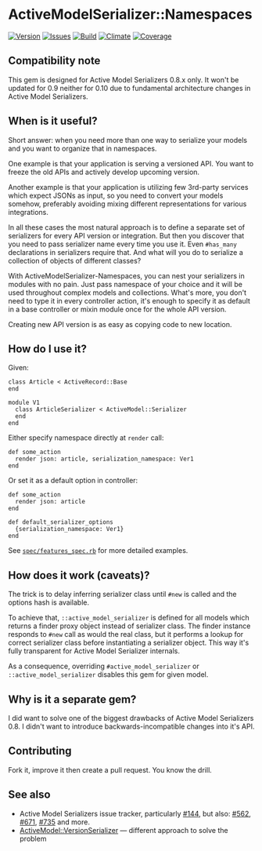 # ActiveModelSerializer::Namespaces

[![Version][badge-version]][about-version]
[![Issues][badge-issues]][about-issues]
[![Build][badge-travis]][about-travis]
[![Climate][badge-climate]][about-climate]
[![Coverage][badge-coverage]][about-coverage]

## Compatibility note

This gem is designed for Active Model Serializers 0.8.x only.  It won't be
updated for 0.9 neither for 0.10 due to fundamental architecture changes
in Active Model Serializers.

## When is it useful?

Short answer: when you need more than one way to serialize your models and
you want to organize that in namespaces.

One example is that your application is serving a versioned API.  You want to
freeze the old APIs and actively develop upcoming version.

Another example is that your application is utilizing few 3rd-party services
which expect JSONs as input, so you need to convert your models somehow,
preferably avoiding mixing different representations for various integrations.

In all these cases the most natural approach is to define a separate set of
serializers for every API version or integration.  But then you discover that
you need to pass serializer name every time you use it.  Even `#has_many`
declarations in serializers require that.  And what will you do to serialize
a collection of objects of different classes?

With ActiveModelSerializer-Namespaces, you can nest your serializers in modules
with no pain.  Just pass namespace of your choice and it will be used throughout
complex models and collections.  What's more, you don't need to type it in
every controller action, it's enough to specify it as default in a base
controller or mixin module once for the whole API version.

Creating new API version is as easy as copying code to new location.

## How do I use it?

Given:

    class Article < ActiveRecord::Base
    end

    module V1
      class ArticleSerializer < ActiveModel::Serializer
      end
    end

Either specify namespace directly at `render` call:

    def some_action
      render json: article, serialization_namespace: Ver1
    end

Or set it as a default option in controller:

    def some_action
      render json: article
    end

    def default_serializer_options
      {serialization_namespace: Ver1}
    end

See [`spec/features_spec.rb`][spec-features] for more detailed examples.

## How does it work (caveats)?

The trick is to delay inferring serializer class until `#new` is called and
the options hash is available.

To achieve that, `::active_model_serializer` is defined for all models which
returns a finder proxy object instead of serializer class.  The finder instance
responds to `#new` call as would the real class, but it performs a lookup for
correct serializer class before instantiating a serializer object.  This way
it's fully transparent for Active Model Serializer internals.

As a consequence, overriding `#active_model_serializer`
or `::active_model_serializer` disables this gem for given model.

## Why is it a separate gem?

I did want to solve one of the biggest drawbacks of Active Model Serializers
0.8.  I didn't want to introduce backwards-incompatible changes into it's API.

## Contributing

Fork it, improve it then create a pull request.  You know the drill.

## See also

*   Active Model Serializers issue tracker, particularly [#144][ams-issue-144],
    but also: [#562][ams-issue-562], [#671][ams-issue-671],
    [#735][ams-issue-735] and more.
*   [ActiveModel::VersionSerializer][ams-contrib-version] — different approach
    to solve the problem

[ams-maintenance]: https://github.com/rails-api/active_model_serializers#maintenance-please-read
[ams-contrib-version]: https://github.com/hookercookerman/active_model_version_serializers
[ams-issue-144]: https://github.com/rails-api/active_model_serializers/issues/144
[ams-issue-562]: https://github.com/rails-api/active_model_serializers/issues/562
[ams-issue-671]: https://github.com/rails-api/active_model_serializers/issues/671
[ams-issue-735]: https://github.com/rails-api/active_model_serializers/issues/735
[spec-features]: https://github.com/skalee/active_model_serializers-namespaces/blob/master/spec/features_spec.rb

[about-climate]: https://codeclimate.com/github/skalee/active_model_serializers-namespaces
[about-coverage]: https://coveralls.io/r/skalee/active_model_serializers-namespaces
[about-issues]: https://github.com/skalee/active_model_serializers-namespaces/issues
[about-travis]: https://travis-ci.org/skalee/active_model_serializers-namespaces
[about-version]: https://rubygems.org/gems/active_model_serializers-namespaces
[badge-climate]: https://img.shields.io/codeclimate/github/skalee/active_model_serializers-namespaces.svg
[badge-coverage]: https://img.shields.io/coveralls/skalee/active_model_serializers-namespaces.svg
[badge-issues]: https://img.shields.io/github/issues-raw/skalee/active_model_serializers-namespaces.svg
[badge-travis]: https://img.shields.io/travis/skalee/active_model_serializers-namespaces.svg
[badge-version]: https://img.shields.io/gem/v/active_model_serializers-namespaces.svg
